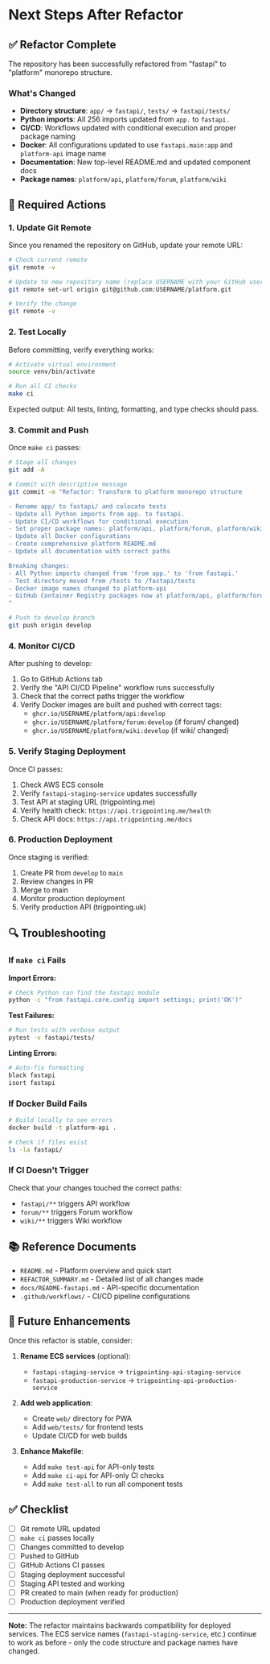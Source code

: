 # Next Steps After Refactor

## ✅ Refactor Complete

The repository has been successfully refactored from "fastapi" to "platform" monorepo structure.

### What's Changed

- **Directory structure**: `app/` → `fastapi/`, `tests/` → `fastapi/tests/`
- **Python imports**: All 256 imports updated from `app.` to `fastapi.`
- **CI/CD**: Workflows updated with conditional execution and proper package naming
- **Docker**: All configurations updated to use `fastapi.main:app` and `platform-api` image name
- **Documentation**: New top-level README.md and updated component docs
- **Package names**: `platform/api`, `platform/forum`, `platform/wiki`

## 🔧 Required Actions

### 1. Update Git Remote

Since you renamed the repository on GitHub, update your remote URL:

```bash
# Check current remote
git remote -v

# Update to new repository name (replace USERNAME with your GitHub username)
git remote set-url origin git@github.com:USERNAME/platform.git

# Verify the change
git remote -v
```

### 2. Test Locally

Before committing, verify everything works:

```bash
# Activate virtual environment
source venv/bin/activate

# Run all CI checks
make ci
```

Expected output: All tests, linting, formatting, and type checks should pass.

### 3. Commit and Push

Once `make ci` passes:

```bash
# Stage all changes
git add -A

# Commit with descriptive message
git commit -m "Refactor: Transform to platform monorepo structure

- Rename app/ to fastapi/ and colocate tests
- Update all Python imports from app. to fastapi.
- Update CI/CD workflows for conditional execution
- Set proper package names: platform/api, platform/forum, platform/wiki
- Update all Docker configurations
- Create comprehensive platform README.md
- Update all documentation with correct paths

Breaking changes:
- All Python imports changed from 'from app.' to 'from fastapi.'
- Test directory moved from /tests to /fastapi/tests
- Docker image names changed to platform-api
- GitHub Container Registry packages now at platform/api, platform/forum, platform/wiki
"

# Push to develop branch
git push origin develop
```

### 4. Monitor CI/CD

After pushing to develop:

1. Go to GitHub Actions tab
2. Verify the "API CI/CD Pipeline" workflow runs successfully
3. Check that the correct paths trigger the workflow
4. Verify Docker images are built and pushed with correct tags:
   - `ghcr.io/USERNAME/platform/api:develop`
   - `ghcr.io/USERNAME/platform/forum:develop` (if forum/ changed)
   - `ghcr.io/USERNAME/platform/wiki:develop` (if wiki/ changed)

### 5. Verify Staging Deployment

Once CI passes:

1. Check AWS ECS console
2. Verify `fastapi-staging-service` updates successfully
3. Test API at staging URL (trigpointing.me)
4. Verify health check: `https://api.trigpointing.me/health`
5. Check API docs: `https://api.trigpointing.me/docs`

### 6. Production Deployment

Once staging is verified:

1. Create PR from `develop` to `main`
2. Review changes in PR
3. Merge to main
4. Monitor production deployment
5. Verify production API (trigpointing.uk)

## 🔍 Troubleshooting

### If `make ci` Fails

**Import Errors:**
```bash
# Check Python can find the fastapi module
python -c "from fastapi.core.config import settings; print('OK')"
```

**Test Failures:**
```bash
# Run tests with verbose output
pytest -v fastapi/tests/
```

**Linting Errors:**
```bash
# Auto-fix formatting
black fastapi
isort fastapi
```

### If Docker Build Fails

```bash
# Build locally to see errors
docker build -t platform-api .

# Check if files exist
ls -la fastapi/
```

### If CI Doesn't Trigger

Check that your changes touched the correct paths:
- `fastapi/**` triggers API workflow
- `forum/**` triggers Forum workflow
- `wiki/**` triggers Wiki workflow

## 📚 Reference Documents

- `README.md` - Platform overview and quick start
- `REFACTOR_SUMMARY.md` - Detailed list of all changes made
- `docs/README-fastapi.md` - API-specific documentation
- `.github/workflows/` - CI/CD pipeline configurations

## 🎯 Future Enhancements

Once this refactor is stable, consider:

1. **Rename ECS services** (optional):
   - `fastapi-staging-service` → `trigpointing-api-staging-service`
   - `fastapi-production-service` → `trigpointing-api-production-service`

2. **Add web application**:
   - Create `web/` directory for PWA
   - Add `web/tests/` for frontend tests
   - Update CI/CD for web builds

3. **Enhance Makefile**:
   - Add `make test-api` for API-only tests
   - Add `make ci-api` for API-only CI checks
   - Add `make test-all` to run all component tests

## ✅ Checklist

- [ ] Git remote URL updated
- [ ] `make ci` passes locally
- [ ] Changes committed to develop
- [ ] Pushed to GitHub
- [ ] GitHub Actions CI passes
- [ ] Staging deployment successful
- [ ] Staging API tested and working
- [ ] PR created to main (when ready for production)
- [ ] Production deployment verified

---

**Note:** The refactor maintains backwards compatibility for deployed services. The ECS service names (`fastapi-staging-service`, etc.) continue to work as before - only the code structure and package names have changed.

